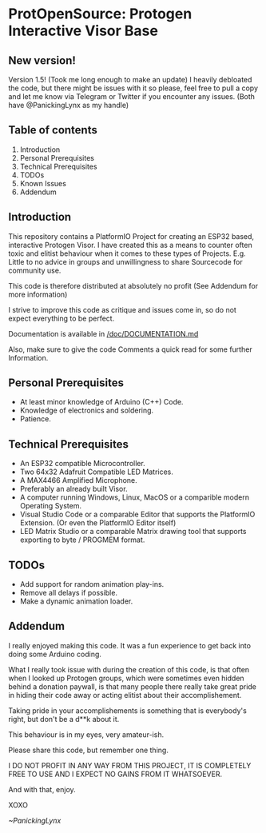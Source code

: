 # ProtOpenSource: Protogen Interactive Visor Base

## New version!
Version 1.5! (Took me long enough to make an update)
I heavily debloated the code, but there might be issues with it so please,
feel free to pull a copy and let me know via Telegram or Twitter if you encounter any issues.
(Both have @PanickingLynx as my handle)

## Table of contents
1. Introduction
2. Personal Prerequisites
3. Technical Prerequisites
4. TODOs
5. Known Issues
6. Addendum

## Introduction

This repository contains a PlatformIO Project for creating an ESP32 based, interactive Protogen Visor.
I have created this as a means to counter often toxic and elitist behaviour when it comes to these types of Projects.
E.g. Little to no advice in groups and unwillingness to share Sourcecode for community use.

This code is therefore distributed at absolutely no profit (See Addendum for more information)

I strive to improve this code as critique and issues come in, so do not expect everything to be perfect.

Documentation is available in [/doc/DOCUMENTATION.md](https://github.com/PanickingLynx/ProtOpenSource/blob/master/doc/DOCUMENTATION.md)

Also, make sure to give the code Comments a quick read for some further Information.

## Personal Prerequisites

* At least minor knowledge of Arduino (C++) Code.
* Knowledge of electronics and soldering.
* Patience.

## Technical Prerequisites

* An ESP32 compatible Microcontroller.
* Two 64x32 Adafruit Compatible LED Matrices.
* A MAX4466 Amplified Microphone.
* Preferably an already built Visor.
* A computer running Windows, Linux, MacOS or a comparible modern Operating System.
* Visual Studio Code or a comparable Editor that supports the PlatformIO Extension. (Or even the PlatformIO Editor itself)
* LED Matrix Studio or a comparable Matrix drawing tool that supports exporting to byte / PROGMEM format.

## TODOs

* Add support for random animation play-ins.
* Remove all delays if possible.
* Make a dynamic animation loader.

## Addendum

I really enjoyed making this code.
It was a fun experience to get back into doing some Arduino coding.

What I really took issue with during the creation of this code,
is that often when I looked up Protogen groups, which were sometimes even hidden behind a donation paywall,
is that many people there really take great pride in hiding their code away or acting elitist about their accomplishement.

Taking pride in your accomplishements is something that is everybody's right, but don't be a d**k about it.

This behaviour is in my eyes, very amateur-ish.

Please share this code, but remember one thing.

I DO NOT PROFIT IN ANY WAY FROM THIS PROJECT, IT IS COMPLETELY FREE TO USE AND I EXPECT NO GAINS FROM IT WHATSOEVER.

And with that, enjoy.

XOXO

*~PanickingLynx*
